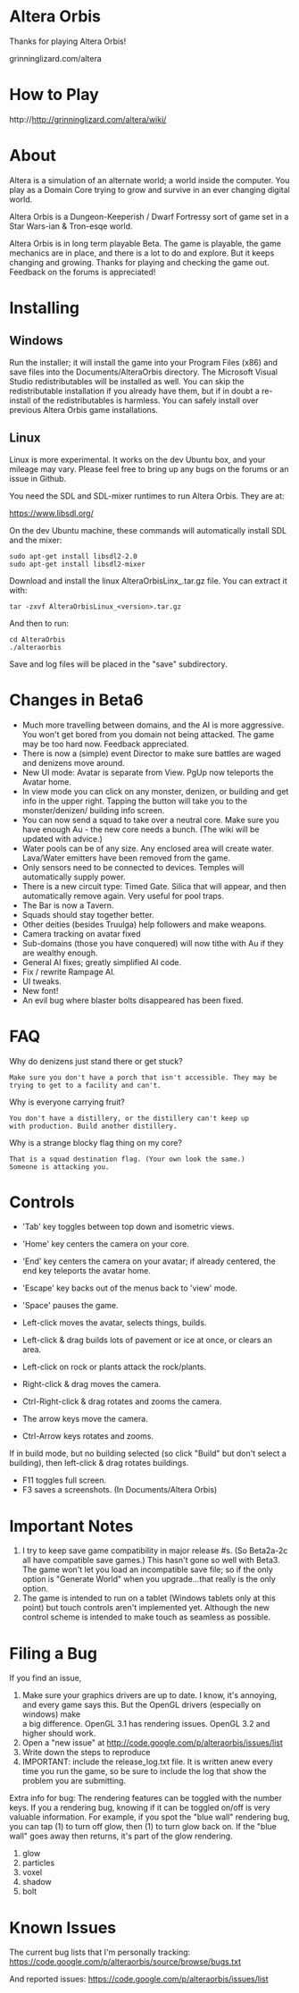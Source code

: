 ﻿# Altera Orbis 

Thanks for playing Altera Orbis!

grinninglizard.com/altera

# How to Play

http://http://grinninglizard.com/altera/wiki/


# About

Altera is a simulation of an alternate world; a world inside
the computer. You play as a Domain Core trying to grow and
survive in an ever changing digital world.

Altera Orbis is a Dungeon-Keeperish / Dwarf Fortressy sort of game set in a 
Star Wars-ian & Tron-esqe world.

Altera Orbis is in long term playable Beta. The game is playable, the game 
mechanics are in place, and there is a lot to do and explore. But it keeps
changing and growing. Thanks for playing and checking the game out. 
Feedback on the forums is appreciated!


# Installing

## Windows

Run the installer; it will install the game into your Program Files (x86) and 
save files into the Documents/AlteraOrbis directory. The Microsoft 
Visual Studio redistributables will be installed as well. You can skip the 
redistributable installation if you already have them, but if in doubt a 
re-install of the redistributables is harmless. You can safely install over 
previous Altera Orbis game installations.

## Linux

Linux is more experimental. It works on the dev Ubuntu box, and your mileage may
vary. Please feel free to bring up any bugs on the forums or an issue in 
Github.

You need the SDL and SDL-mixer runtimes to run Altera Orbis. They are at:

https://www.libsdl.org/

On the dev Ubuntu machine, these commands will automatically install SDL and
the mixer:

```
sudo apt-get install libsdl2-2.0
sudo apt-get install libsdl2-mixer
```

Download and install the linux AlteraOrbisLinx_<version>.tar.gz file. You can
extract it with:

```
tar -zxvf AlteraOrbisLinux_<version>.tar.gz
```

And then to run:
```
cd AlteraOrbis
./alteraorbis
```

Save and log files will be placed in the "save" subdirectory.

# Changes in Beta6

- Much more travelling between domains, and the AI is more aggressive. You
  won't get bored from you domain not being attacked. The game may be too
  hard now. Feedback appreciated.
- There is now a (simple) event Director to make sure battles are waged
  and denizens move around.
- New UI mode: Avatar is separate from View. PgUp now teleports the Avatar home.
- In view mode you can click on any monster, denizen, or building and get 
  info in the upper right. Tapping the button will take you to the monster/denizen/
  building info screen.
- You can now send a squad to take over a neutral core. Make sure you have enough
  Au - the new core needs a bunch. (The wiki will be updated with advice.)
- Water pools can be of any size. Any enclosed area will create water. Lava/Water
  emitters have been removed from the game.
- Only sensors need to be connected to devices. Temples will automatically supply power.
- There is a new circuit type: Timed Gate. Silica that will appear, and then automatically
  remove again. Very useful for pool traps.
- The Bar is now a Tavern.
- Squads should stay together better.
- Other deities (besides Truulga) help followers and make weapons.
- Camera tracking on avatar fixed
- Sub-domains (those you have conquered) will now tithe with Au if they are wealthy enough.
- General AI fixes; greatly simplified AI code.
- Fix / rewrite Rampage AI.
- UI tweaks.
- New font!
- An evil bug where blaster bolts disappeared has been fixed.

# FAQ

Why do denizens just stand there or get stuck?

	Make sure you don't have a porch that isn't accessible. They may be 
	trying to get to a facility and can't.

Why is everyone carrying fruit?

	You don't have a distillery, or the distillery can't keep up
	with production. Build another distillery.

Why is a strange blocky flag thing on my core?

	That is a squad destination flag. (Your own look the same.)
	Someone is attacking you.


# Controls

- 'Tab' key toggles between top down and isometric views.
- 'Home' key centers the camera on your core.
- 'End' key centers the camera on your avatar; if already centered, the
   end key teleports the avatar home.
- 'Escape' key backs out of the menus back to 'view' mode.
- 'Space' pauses the game.

- Left-click moves the avatar, selects things, builds.
- Left-click & drag builds lots of pavement or ice at once, or clears an area.
- Left-click on rock or plants attack the rock/plants.

- Right-click & drag moves the camera.
- Ctrl-Right-click & drag rotates and zooms the camera.

- The arrow keys move the camera.
- Ctrl-Arrow keys rotates and zooms.

If in build mode, but no building selected (so click "Build" but don't select
a building), then left-click & drag rotates buildings.

- F11 toggles full screen.
- F3 saves a screenshots. (In Documents/Altera Orbis)

# Important Notes

1. I try to keep save game compatibility in major release #s. (So Beta2a-2c
   all have compatible save games.) This hasn't gone so well with Beta3.
   The game won't let you load an incompatible save file; so if the only
   option is "Generate World" when you upgrade...that really is the only 
   option.
2. The game is intended to run on a tablet (Windows tablets only at this point) 
   but touch controls aren't implemented yet. Although the new control scheme 
   is intended to make touch as seamless as possible.


# Filing a Bug

If you find an issue,
1. Make sure your graphics drivers are up to date. I know, it's annoying, and 
   every game says this. But the OpenGL drivers (especially on windows) make  
   a big difference. OpenGL 3.1 has rendering issues. OpenGL 3.2 and higher
   should work.
2. Open a "new issue" at http://code.google.com/p/alteraorbis/issues/list
3. Write down the steps to reproduce
4. IMPORTANT: include the release_log.txt file. It is written anew every time 
   you run the game, so be sure to include the log that show the problem you 
   are submitting.

Extra info for bug:
The rendering features can be toggled with the number keys. If you a rendering 
bug, knowing if it can be toggled on/off is very valuable information. For 
example, if you spot the "blue wall" rendering bug, you can tap (1) to turn off
glow, then (1) to turn glow back on. If the "blue wall" goes away then returns,
it's part of the glow rendering.

1. glow
2. particles
3. voxel
4. shadow
5. bolt

# Known Issues

The current bug lists that I'm personally tracking:
https://code.google.com/p/alteraorbis/source/browse/bugs.txt

And reported issues:
https://code.google.com/p/alteraorbis/issues/list

